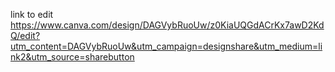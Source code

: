 link to edit https://www.canva.com/design/DAGVybRuoUw/z0KiaUQGdACrKx7awD2KdQ/edit?utm_content=DAGVybRuoUw&utm_campaign=designshare&utm_medium=link2&utm_source=sharebutton
